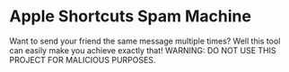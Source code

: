 # Apple Shortcuts Spam Machine
Want to send your friend the same message multiple times? Well this tool can easily make you achieve exactly that! WARNING: DO NOT USE THIS PROJECT FOR MALICIOUS PURPOSES.
